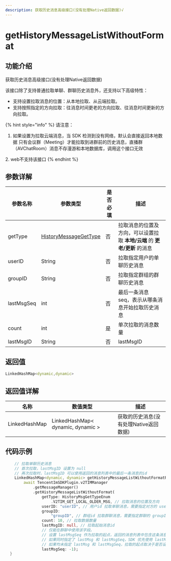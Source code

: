 ```yaml
---
description: 获取历史消息高级接口(没有处理Native返回数据)√
---
```


# getHistoryMessageListWithoutFormat

## 功能介绍

获取历史消息高级接口(没有处理Native返回数据)

该接口除了支持普通拉取单聊、群聊历史消息外，还支持以下高级特性：

* 支持设置拉取消息的位置：从本地拉取、从云端拉取。
* 支持按照指定的方向拉取：往消息时间更老的方向拉取、往消息时间更新的方向拉取。

{% hint style="info" %}
请注意：&#x20;

1. 如果设置为拉取云端消息，当 SDK 检测到没有网络，默认会直接返回本地数据 只有会议群（Meeting）才能拉取到进群前的历史消息，直播群（AVChatRoom）消息不存漫游和本地数据库，调用这个接口无效

&#x20; 2\. web不支持该接口
{% endhint %}

## 参数详解

| 参数名称       | 参数类型                                                       | 是否必填 | 描述                                          |
| ---------- | ---------------------------------------------------------- | ---- | ------------------------------------------- |
| getType    | [HistoryMessageGetType](../enums/historymsggettypeenum.md) | 否    | 拉取消息的位置及方向，可以设置拉取 **本地/云端** 的 **更老/更新** 的消息 |
| userID     | String                                                     | 否    | 拉取指定用户的单聊历史消息                               |
| groupID    | String                                                     | 否    | 拉取指定群组的群聊历史消息                               |
| lastMsgSeq | int                                                        | 否    | 最后一条消息 seq，表示从哪条消息开始拉取历史消息                  |
| count      | int                                                        | 是    | 单次拉取的消息数量                                   |
| lastMsgID  | String                                                     | 否    | lastMsgID                                   |

## 返回值

```dart
LinkedHashMap<dynamic,dynamic>
```

## 返回值详解

| 名称            | 数值类型                              | 描述                      |
| ------------- | --------------------------------- | ----------------------- |
| LinkedHashMap | LinkedHashMap< dynamic, dynamic > | 获取的历史消息(没有处理Native返回数据) |

## 代码示例  &#x20;

```dart
    // 拉取单聊历史消息
    // 首次拉取，lastMsgID 设置为 null
    // 再次拉取时，lastMsgID 可以使用返回的消息列表中的最后一条消息的id
    LinkedHashMap<dynamic, dynamic> getHistoryMessageListWithoutFormatRes =
        await TencentImSDKPlugin.v2TIMManager
            .getMessageManager()
            .getHistoryMessageListWithoutFormat(
                getType: HistoryMsgGetTypeEnum
                    .V2TIM_GET_LOCAL_OLDER_MSG, // 拉取消息的位置及方向
                userID: "userID", // 用户id 拉取单聊消息，需要指定对方的 userID，此时 groupID 传空即可。
                groupID:
                    "groupID", // 群组id 拉取群聊消息，需要指定群聊的 groupID，此时 userID 传空即可。
                count: 10, // 拉取数据数量
                lastMsgID: null, // 拉取起始消息id
                // 仅能在群聊中使用该字段。
                // 设置 lastMsgSeq 作为拉取的起点，返回的消息列表中包含这条消息。
                // 如果同时指定了 lastMsg 和 lastMsgSeq，SDK 优先使用 lastMsg。
                // 如果均未指定 lastMsg 和 lastMsgSeq，拉取的起点取决于是否设置 getTimeBegin。设置了，则使用设置的范围作为起点；未设置，则使用最新消息作为起点。
                lastMsgSeq: -1);
  }
```
